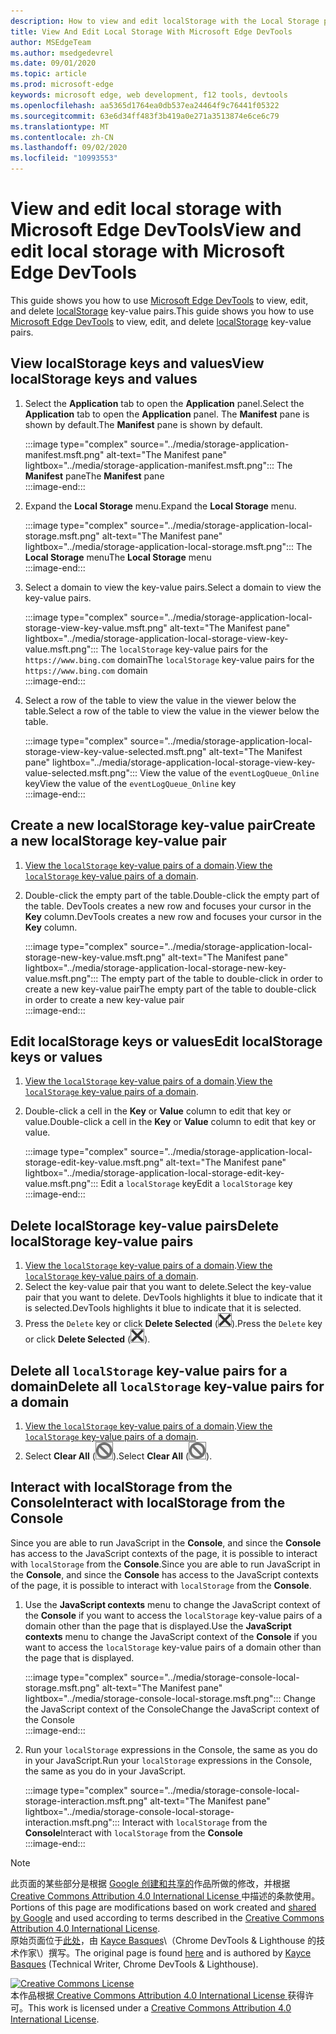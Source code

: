 ```yaml
---
description: How to view and edit localStorage with the Local Storage pane and the Console.
title: View And Edit Local Storage With Microsoft Edge DevTools
author: MSEdgeTeam
ms.author: msedgedevrel
ms.date: 09/01/2020
ms.topic: article
ms.prod: microsoft-edge
keywords: microsoft edge, web development, f12 tools, devtools
ms.openlocfilehash: aa5365d1764ea0db537ea24464f9c76441f05322
ms.sourcegitcommit: 63e6d34ff483f3b419a0e271a3513874e6ce6c79
ms.translationtype: MT
ms.contentlocale: zh-CN
ms.lasthandoff: 09/02/2020
ms.locfileid: "10993553"
---
```

<!-- Copyright Kayce Basques 

   Licensed under the Apache License, Version 2.0 (the "License");
   you may not use this file except in compliance with the License.
   You may obtain a copy of the License at

       https://www.apache.org/licenses/LICENSE-2.0

   Unless required by applicable law or agreed to in writing, software
   distributed under the License is distributed on an "AS IS" BASIS,
   WITHOUT WARRANTIES OR CONDITIONS OF ANY KIND, either express or implied.
   See the License for the specific language governing permissions and
   limitations under the License.  -->  





# <span data-ttu-id="6b92f-104">View and edit local storage with Microsoft Edge DevTools</span><span class="sxs-lookup"><span data-stu-id="6b92f-104">View and edit local storage with Microsoft Edge DevTools</span></span>   



<span data-ttu-id="6b92f-105">This guide shows you how to use [Microsoft Edge DevTools][MicrosoftEdgeDevTools] to view, edit, and delete [localStorage][MDNWindowsLocalStorage] key-value pairs.</span><span class="sxs-lookup"><span data-stu-id="6b92f-105">This guide shows you how to use [Microsoft Edge DevTools][MicrosoftEdgeDevTools] to view, edit, and delete [localStorage][MDNWindowsLocalStorage] key-value pairs.</span></span>  

## <span data-ttu-id="6b92f-106">View localStorage keys and values</span><span class="sxs-lookup"><span data-stu-id="6b92f-106">View localStorage keys and values</span></span>   

1.  <span data-ttu-id="6b92f-107">Select the **Application** tab to open the **Application** panel.</span><span class="sxs-lookup"><span data-stu-id="6b92f-107">Select the **Application** tab to open the **Application** panel.</span></span>  <span data-ttu-id="6b92f-108">The **Manifest** pane is shown by default.</span><span class="sxs-lookup"><span data-stu-id="6b92f-108">The **Manifest** pane is shown by default.</span></span>  
    
    :::image type="complex" source="../media/storage-application-manifest.msft.png" alt-text="The Manifest pane" lightbox="../media/storage-application-manifest.msft.png":::
       <span data-ttu-id="6b92f-110">The **Manifest** pane</span><span class="sxs-lookup"><span data-stu-id="6b92f-110">The **Manifest** pane</span></span>  
    :::image-end:::  
    
1.  <span data-ttu-id="6b92f-111">Expand the **Local Storage** menu.</span><span class="sxs-lookup"><span data-stu-id="6b92f-111">Expand the **Local Storage** menu.</span></span>  
    
    :::image type="complex" source="../media/storage-application-local-storage.msft.png" alt-text="The Manifest pane" lightbox="../media/storage-application-local-storage.msft.png":::
       <span data-ttu-id="6b92f-113">The **Local Storage** menu</span><span class="sxs-lookup"><span data-stu-id="6b92f-113">The **Local Storage** menu</span></span>  
    :::image-end:::  
    
1.  <span data-ttu-id="6b92f-114">Select a domain to view the key-value pairs.</span><span class="sxs-lookup"><span data-stu-id="6b92f-114">Select a domain to view the key-value pairs.</span></span>  
    
    :::image type="complex" source="../media/storage-application-local-storage-view-key-value.msft.png" alt-text="The Manifest pane" lightbox="../media/storage-application-local-storage-view-key-value.msft.png":::
       <span data-ttu-id="6b92f-116">The `localStorage` key-value pairs for the `https://www.bing.com` domain</span><span class="sxs-lookup"><span data-stu-id="6b92f-116">The `localStorage` key-value pairs for the `https://www.bing.com` domain</span></span>  
    :::image-end:::  
    
1.  <span data-ttu-id="6b92f-117">Select a row of the table to view the value in the viewer below the table.</span><span class="sxs-lookup"><span data-stu-id="6b92f-117">Select a row of the table to view the value in the viewer below the table.</span></span>  
    
    :::image type="complex" source="../media/storage-application-local-storage-view-key-value-selected.msft.png" alt-text="The Manifest pane" lightbox="../media/storage-application-local-storage-view-key-value-selected.msft.png":::
       <span data-ttu-id="6b92f-119">View the value of the `eventLogQueue_Online` key</span><span class="sxs-lookup"><span data-stu-id="6b92f-119">View the value of the `eventLogQueue_Online` key</span></span>  
    :::image-end:::  
    
## <span data-ttu-id="6b92f-120">Create a new localStorage key-value pair</span><span class="sxs-lookup"><span data-stu-id="6b92f-120">Create a new localStorage key-value pair</span></span>   

1.  <span data-ttu-id="6b92f-121">[View the `localStorage` key-value pairs of a domain](#view-localstorage-keys-and-values).</span><span class="sxs-lookup"><span data-stu-id="6b92f-121">[View the `localStorage` key-value pairs of a domain](#view-localstorage-keys-and-values).</span></span>  
1.  <span data-ttu-id="6b92f-122">Double-click the empty part of the table.</span><span class="sxs-lookup"><span data-stu-id="6b92f-122">Double-click the empty part of the table.</span></span>  <span data-ttu-id="6b92f-123">DevTools creates a new row and focuses your cursor in the **Key** column.</span><span class="sxs-lookup"><span data-stu-id="6b92f-123">DevTools creates a new row and focuses your cursor in the **Key** column.</span></span>  
    
    :::image type="complex" source="../media/storage-application-local-storage-new-key-value.msft.png" alt-text="The Manifest pane" lightbox="../media/storage-application-local-storage-new-key-value.msft.png":::
       <span data-ttu-id="6b92f-125">The empty part of the table to double-click in order to create a new key-value pair</span><span class="sxs-lookup"><span data-stu-id="6b92f-125">The empty part of the table to double-click in order to create a new key-value pair</span></span>  
    :::image-end:::  
    
## <span data-ttu-id="6b92f-126">Edit localStorage keys or values</span><span class="sxs-lookup"><span data-stu-id="6b92f-126">Edit localStorage keys or values</span></span>   

1.  <span data-ttu-id="6b92f-127">[View the `localStorage` key-value pairs of a domain](#view-localstorage-keys-and-values).</span><span class="sxs-lookup"><span data-stu-id="6b92f-127">[View the `localStorage` key-value pairs of a domain](#view-localstorage-keys-and-values).</span></span>  
1.  <span data-ttu-id="6b92f-128">Double-click a cell in the **Key** or **Value** column to edit that key or value.</span><span class="sxs-lookup"><span data-stu-id="6b92f-128">Double-click a cell in the **Key** or **Value** column to edit that key or value.</span></span>  
    
    :::image type="complex" source="../media/storage-application-local-storage-edit-key-value.msft.png" alt-text="The Manifest pane" lightbox="../media/storage-application-local-storage-edit-key-value.msft.png":::
       <span data-ttu-id="6b92f-130">Edit a `localStorage` key</span><span class="sxs-lookup"><span data-stu-id="6b92f-130">Edit a `localStorage` key</span></span>  
    :::image-end:::  
    
## <span data-ttu-id="6b92f-131">Delete localStorage key-value pairs</span><span class="sxs-lookup"><span data-stu-id="6b92f-131">Delete localStorage key-value pairs</span></span>   

1.  <span data-ttu-id="6b92f-132">[View the `localStorage` key-value pairs of a domain](#view-localstorage-keys-and-values).</span><span class="sxs-lookup"><span data-stu-id="6b92f-132">[View the `localStorage` key-value pairs of a domain](#view-localstorage-keys-and-values).</span></span>  
1.  <span data-ttu-id="6b92f-133">Select the key-value pair that you want to delete.</span><span class="sxs-lookup"><span data-stu-id="6b92f-133">Select the key-value pair that you want to delete.</span></span>  <span data-ttu-id="6b92f-134">DevTools highlights it blue to indicate that it is selected.</span><span class="sxs-lookup"><span data-stu-id="6b92f-134">DevTools highlights it blue to indicate that it is selected.</span></span>  
1.  <span data-ttu-id="6b92f-135">Press the `Delete` key or click **Delete Selected** \(![Delete Selected][ImageDeleteIcon]\).</span><span class="sxs-lookup"><span data-stu-id="6b92f-135">Press the `Delete` key or click **Delete Selected** \(![Delete Selected][ImageDeleteIcon]\).</span></span>  
    
## <span data-ttu-id="6b92f-136">Delete all `localStorage` key-value pairs for a domain</span><span class="sxs-lookup"><span data-stu-id="6b92f-136">Delete all `localStorage` key-value pairs for a domain</span></span>   

1.  <span data-ttu-id="6b92f-137">[View the `localStorage` key-value pairs of a domain](#view-localstorage-keys-and-values).</span><span class="sxs-lookup"><span data-stu-id="6b92f-137">[View the `localStorage` key-value pairs of a domain](#view-localstorage-keys-and-values).</span></span>  
1.  <span data-ttu-id="6b92f-138">Select **Clear All** \(![Clear All][ImageClearIcon]\).</span><span class="sxs-lookup"><span data-stu-id="6b92f-138">Select **Clear All** \(![Clear All][ImageClearIcon]\).</span></span>  
    
## <span data-ttu-id="6b92f-139">Interact with localStorage from the Console</span><span class="sxs-lookup"><span data-stu-id="6b92f-139">Interact with localStorage from the Console</span></span>   

<span data-ttu-id="6b92f-140">Since you are able to run JavaScript in the **Console**, and since the **Console** has access to the JavaScript contexts of the page, it is possible to interact with `localStorage` from the **Console**.</span><span class="sxs-lookup"><span data-stu-id="6b92f-140">Since you are able to run JavaScript in the **Console**, and since the **Console** has access to the JavaScript contexts of the page, it is possible to interact with `localStorage` from the **Console**.</span></span>  

1.  <span data-ttu-id="6b92f-141">Use the **JavaScript contexts** menu to change the JavaScript context of the **Console** if you want to access the `localStorage` key-value pairs of a domain other than the page that is displayed.</span><span class="sxs-lookup"><span data-stu-id="6b92f-141">Use the **JavaScript contexts** menu to change the JavaScript context of the **Console** if you want to access the `localStorage` key-value pairs of a domain other than the page that is displayed.</span></span>  
    
    :::image type="complex" source="../media/storage-console-local-storage.msft.png" alt-text="The Manifest pane" lightbox="../media/storage-console-local-storage.msft.png":::
       <span data-ttu-id="6b92f-143">Change the JavaScript context of the Console</span><span class="sxs-lookup"><span data-stu-id="6b92f-143">Change the JavaScript context of the Console</span></span>  
    :::image-end:::  
    
1.  <span data-ttu-id="6b92f-144">Run your `localStorage` expressions in the Console, the same as you do in your JavaScript.</span><span class="sxs-lookup"><span data-stu-id="6b92f-144">Run your `localStorage` expressions in the Console, the same as you do in your JavaScript.</span></span>  
    
    :::image type="complex" source="../media/storage-console-local-storage-interaction.msft.png" alt-text="The Manifest pane" lightbox="../media/storage-console-local-storage-interaction.msft.png":::
       <span data-ttu-id="6b92f-146">Interact with `localStorage` from the **Console**</span><span class="sxs-lookup"><span data-stu-id="6b92f-146">Interact with `localStorage` from the **Console**</span></span>  
    :::image-end:::  
    
<!--  
 


-->  

<!-- image links -->  

[ImageClearIcon]: ../media/clear-icon.msft.png  
[ImageDeleteIcon]: ../media/delete-icon.msft.png  

<!-- links -->  

[MicrosoftEdgeDevTools]: ../../devtools-guide-chromium.md "Microsoft Edge (Chromium) Developer tools | Microsoft Docs"  

[MDNWindowsLocalStorage]: https://developer.mozilla.org/docs/Web/API/Window/localStorage "Window.localStorage | MDN"  

> [!NOTE]
> <span data-ttu-id="6b92f-149">此页面的某些部分是根据 [Google 创建和共享的][GoogleSitePolicies]作品所做的修改，并根据[ Creative Commons Attribution 4.0 International License ][CCA4IL]中描述的条款使用。</span><span class="sxs-lookup"><span data-stu-id="6b92f-149">Portions of this page are modifications based on work created and [shared by Google][GoogleSitePolicies] and used according to terms described in the [Creative Commons Attribution 4.0 International License][CCA4IL].</span></span>  
> <span data-ttu-id="6b92f-150">原始页面位于[此处](https://developers.google.com/web/tools/chrome-devtools/storage/localstorage)，由 [Kayce Basques][KayceBasques]\（Chrome DevTools \& Lighthouse 的技术作家\）撰写。</span><span class="sxs-lookup"><span data-stu-id="6b92f-150">The original page is found [here](https://developers.google.com/web/tools/chrome-devtools/storage/localstorage) and is authored by [Kayce Basques][KayceBasques] \(Technical Writer, Chrome DevTools \& Lighthouse\).</span></span>  

[![Creative Commons License][CCby4Image]][CCA4IL]  
<span data-ttu-id="6b92f-152">本作品根据[ Creative Commons Attribution 4.0 International License ][CCA4IL]获得许可。</span><span class="sxs-lookup"><span data-stu-id="6b92f-152">This work is licensed under a [Creative Commons Attribution 4.0 International License][CCA4IL].</span></span>  

[CCA4IL]: https://creativecommons.org/licenses/by/4.0  
[CCby4Image]: https://i.creativecommons.org/l/by/4.0/88x31.png  
[GoogleSitePolicies]: https://developers.google.com/terms/site-policies  
[KayceBasques]: https://developers.google.com/web/resources/contributors/kaycebasques  
